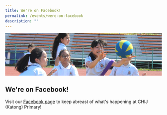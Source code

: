 ```yaml
---
title: We're on Facebook!
permalink: /events/were-on-facebook
description: ""
---
```

![](/images/subpage.jpg)

## We're on Facebook!

Visit our [Facebook page](https://www.facebook.com/CHIJ-Katong-Primary-102734441797461/?ti=as) to keep abreast of what's happening at CHIJ (Katong) Primary!
